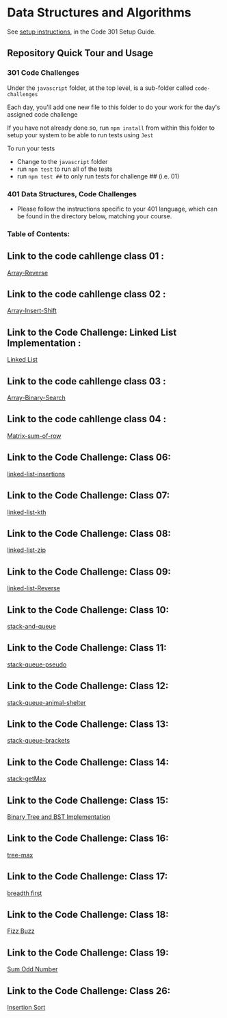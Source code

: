 # Data Structures and Algorithms

See [setup instructions](https://codefellows.github.io/setup-guide/code-301/3-code-challenges), in the Code 301 Setup Guide.

## Repository Quick Tour and Usage

### 301 Code Challenges

Under the `javascript` folder, at the top level, is a sub-folder called `code-challenges`

Each day, you'll add one new file to this folder to do your work for the day's assigned code challenge

If you have not already done so, run `npm install` from within this folder to setup your system to be able to run tests using `Jest`

To run your tests

- Change to the `javascript` folder
- run `npm test` to run all of the tests
- run `npm test ##` to only run tests for challenge ## (i.e. 01)

### 401 Data Structures, Code Challenges

- Please follow the instructions specific to your 401 language, which can be found in the directory below, matching your course.
### Table of Contents:
## Link to the code cahllenge class 01 :
[Array-Reverse](./javascript/reverseArray/README.md)
## Link to the code cahllenge class 02 :
[Array-Insert-Shift](./javascript/array-insert-shift/README.md)
## Link to the Code Challenge: Linked List Implementation :
[Linked List ](./javascript/linkedlist/README.md)
## Link to the code cahllenge class 03 :
[Array-Binary-Search](./javascript/array-binary-search/README.md)
## Link to the code cahllenge class 04 :
[Matrix-sum-of-row](./javascript/matrix-sum/README.md)
## Link to the Code Challenge: Class 06:
[linked-list-insertions](./javascript/linked-list-insertions/README.md)
## Link to the Code Challenge: Class 07:
[linked-list-kth](./javascript/linked-list-kth/README.md)
## Link to the Code Challenge: Class 08:
[linked-list-zip](./javascript/linked-list-zip/README.md)
## Link to the Code Challenge: Class 09:
[linked-list-Reverse](./javascript/linked-list-Reverse/README.md)
## Link to the Code Challenge: Class 10:
[stack-and-queue](./javascript/stack-and-queue/README.md)
## Link to the Code Challenge: Class 11:
[stack-queue-pseudo](./javascript/stack-queue-pseudo/README.md)
## Link to the Code Challenge: Class 12:
[stack-queue-animal-shelter](./javascript/stack-queue-animal-shelter/README.md)
## Link to the Code Challenge: Class 13:
[stack-queue-brackets](./javascript/stack-queue-brackets/README.md)
## Link to the Code Challenge: Class 14:
[stack-getMax](./javascript/stackGetMax/README.md)
## Link to the Code Challenge: Class 15:
[ Binary Tree and BST Implementation](./javascript/trees/binaryTree/README.md)
## Link to the Code Challenge: Class 16:
[tree-max](./javascript/trees/tree-max/README.md)
## Link to the Code Challenge: Class 17:
[breadth first](./javascript/trees/breadth-first/README.md)
## Link to the Code Challenge: Class 18:
[Fizz Buzz](./javascript/trees/fizzBuzz/README.md)
## Link to the Code Challenge: Class 19:
[Sum Odd Number](./javascript/trees/sumOddNumbers/README.md)

## Link to the Code Challenge: Class 26:
[Insertion Sort](./javascript/insertion-sort/README.md)